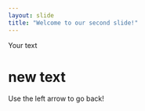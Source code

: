 ```yaml
---
layout: slide
title: "Welcome to our second slide!"
---
```

Your text
# new text
Use the left arrow to go back!
